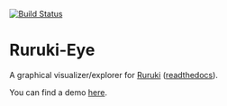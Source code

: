 [![Build Status](https://travis-ci.org/optiver/ruruki-eye.svg?branch=master)](https://travis-ci.org/optiver/ruruki-eye)

# Ruruki-Eye
A graphical visualizer/explorer for [Ruruki](https://github.com/optiver/ruruki) ([readthedocs](http://ruruki.readthedocs.org)).

You can find a demo [here](http://ruruki.com).
